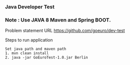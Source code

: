 ### Java Developer Test

### Note : Use JAVA 8 Maven and Spring BOOT.

Problem statement URL https://github.com/goeuro/dev-test

Steps to run application

    Set java path and maven path
    1. mvn clean install
    2. java -jar GoEuroTest-1.0.jar Berlin